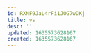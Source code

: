 ```yaml
---
id: RXNF9JaL4rFi1JOG7wDKj
title: vs
desc: ''
updated: 1635573628167
created: 1635573628167
---
```




